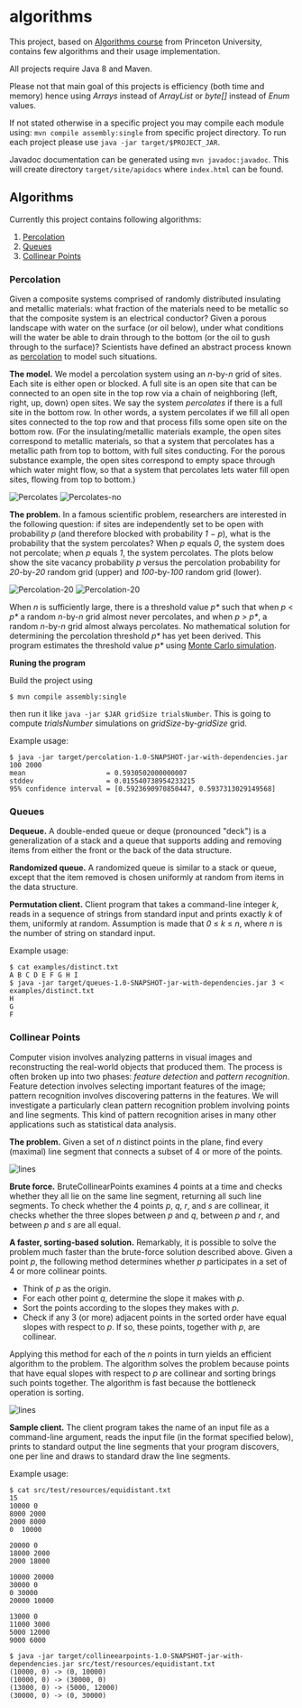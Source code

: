 # algorithms

This project, based on [Algorithms course](http://algs4.cs.princeton.edu/home/) from Princeton University,
contains few algorithms and their usage implementation.

All projects require Java 8 and Maven.

Please not that main goal of this projects is efficiency (both time and memory) hence using *Arrays*
instead of *ArrayList* or *byte[]* instead of *Enum* values.

If not stated otherwise in a specific project you may compile each module using:
`mvn compile assembly:single` from specific project directory.
To run each project please use `java -jar target/$PROJECT_JAR`.

Javadoc documentation can be generated using `mvn javadoc:javadoc`.
This will create directory `target/site/apidocs` where `index.html` can be found.

## Algorithms

Currently this project contains following algorithms:

1. [Percolation](#percolation)
2. [Queues](#queues)
3. [Collinear Points](#collinear-points)

### Percolation

Given a composite systems comprised of randomly distributed insulating and metallic materials:
what fraction of the materials need to be metallic so that the composite system is an electrical conductor?
Given a porous landscape with water on the surface (or oil below),
under what conditions will the water be able to drain through to the bottom
(or the oil to gush through to the surface)?
Scientists have defined an abstract process known as [percolation](https://en.wikipedia.org/wiki/Percolation)
to model such situations.

**The model.** We model a percolation system using an *n*-by-*n* grid of sites.
Each site is either open or blocked.
A full site is an open site that can be connected to an open site in the top row
via a chain of neighboring (left, right, up, down) open sites.
We say the system *percolates* if there is a full site in the bottom row.
In other words, a system percolates if we fill all open sites connected to the top row
and that process fills some open site on the bottom row.
(For the insulating/metallic materials example, the open sites correspond to metallic materials,
so that a system that percolates has a metallic path from top to bottom,
with full sites conducting. For the porous substance example,
the open sites correspond to empty space through which water might flow,
so that a system that percolates lets water fill open sites, flowing from top to bottom.)

![Percolates](percolation/percolates-yes.png "Percolates")
![Percolates-no](percolation/percolates-no.png "Does not percolate")

**The problem.** In a famous scientific problem, researchers are interested in the following question:
if sites are independently set to be open with probability *p* (and therefore blocked with probability *1 − p*),
what is the probability that the system percolates?
When *p* equals *0*, the system does not percolate; when *p* equals *1*, the system percolates.
The plots below show the site vacancy probability *p* versus the percolation probability for
*20*-by-*20* random grid (upper) and *100*-by-*100* random grid (lower).

![Percolation-20](percolation/percolation-threshold20.png "Percolation threshold for 20-by-20 grid")
![Percolation-20](percolation/percolation-threshold100.png "Percolation threshold for 20-by-20 grid")

When *n* is sufficiently large, there is a threshold value _p*_ such that when _p_ < _p*_
a random *n*-by-*n* grid almost never percolates, and when _p_ > _p*_,
a random *n*-by-*n* grid almost always percolates.
No mathematical solution for determining the percolation threshold _p*_ has yet been derived.
This program estimates the threshold value _p*_ using [Monte Carlo simulation](https://en.wikipedia.org/wiki/Monte_Carlo_method).

**Runing the program**

Build the project using
```
$ mvn compile assembly:single
```
then run it like `java -jar $JAR gridSize trialsNumber`.
This is going to compute *trialsNumber* simulations on *gridSize*-by-*gridSize* grid.

Example usage:

```
$ java -jar target/percolation-1.0-SNAPSHOT-jar-with-dependencies.jar 100 2000
mean                    = 0.5930502000000007
stddev                  = 0.015540738954233215
95% confidence interval = [0.5923690970850447, 0.5937313029149568]
```

### Queues

**Dequeue.** A double-ended queue or deque (pronounced "deck") is a generalization of a stack and a queue
that supports adding and removing items from either the front or the back of the data structure.

**Randomized queue.** A randomized queue is similar to a stack or queue, except that the item removed
is chosen uniformly at random from items in the data structure.

**Permutation client.** Client program that takes a command-line integer *k*,
reads in a sequence of strings from standard input and prints exactly *k* of them, uniformly at random.
Assumption is made that *0* ≤ *k* ≤ *n*, where *n* is the number of string on standard input.

Example usage:
```
$ cat examples/distinct.txt 
A B C D E F G H I
$ java -jar target/queues-1.0-SNAPSHOT-jar-with-dependencies.jar 3 < examples/distinct.txt 
H
G
F
```

### Collinear Points

Computer vision involves analyzing patterns in visual images and reconstructing the real-world objects
that produced them. The process is often broken up into two phases:
*feature detection* and *pattern recognition*.
Feature detection involves selecting important features of the image;
pattern recognition involves discovering patterns in the features.
We will investigate a particularly clean pattern recognition problem involving points and line segments.
This kind of pattern recognition arises in many other applications such as statistical data analysis.

**The problem.** Given a set of *n* distinct points in the plane,
find every (maximal) line segment that connects a subset of 4 or more of the points.

![lines](collinear-points/lines.png "Lines")

**Brute force.** BruteCollinearPoints examines 4 points at a time and checks
whether they all lie on the same line segment, returning all such line segments.
To check whether the 4 points *p*, *q*, *r*, and *s* are collinear,
it checks whether the three slopes between *p* and *q*,
between *p* and *r*, and between *p* and *s* are all equal.

**A faster, sorting-based solution.** Remarkably, it is possible to solve the problem much faster
than the brute-force solution described above.
Given a point *p*, the following method determines whether *p* participates in a set of 4
or more collinear points.

* Think of *p* as the origin.
* For each other point *q*, determine the slope it makes with *p*.
* Sort the points according to the slopes they makes with *p*.
* Check if any 3 (or more) adjacent points in the sorted order have equal slopes with respect to *p*. If so, these points, together with *p*, are collinear.

Applying this method for each of the *n* points in turn yields an efficient algorithm to the problem.
The algorithm solves the problem because points that have equal slopes with respect to *p* are collinear
and sorting brings such points together. The algorithm is fast because the bottleneck operation is sorting.

![lines](collinear-points/sorted.png "Sorted points")

**Sample client.** The client program takes the name of an input file as a command-line argument,
reads the input file (in the format specified below),
prints to standard output the line segments that your program discovers, one per line
and draws to standard draw the line segments.

Example usage:
```
$ cat src/test/resources/equidistant.txt
15
10000 0
8000 2000
2000 8000
0  10000

20000 0
18000 2000
2000 18000

10000 20000
30000 0
0 30000
20000 10000

13000 0
11000 3000
5000 12000
9000 6000

$ java -jar target/collineearpoints-1.0-SNAPSHOT-jar-with-dependencies.jar src/test/resources/equidistant.txt
(10000, 0) -> (0, 10000)
(10000, 0) -> (30000, 0)
(13000, 0) -> (5000, 12000)
(30000, 0) -> (0, 30000)
```
